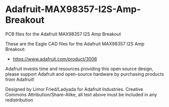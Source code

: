 # Adafruit-MAX98357-I2S-Amp-Breakout
PCB files for the Adafruit MAX98357 I2S Amp Breakout

These are the Eagle CAD files for the Adafruit MAX98357 I2S Amp Breakout:

   * https://www.adafruit.com/product/3006

Adafruit invests time and resources providing this open source design, please support Adafruit and open-source hardware by purchasing products from Adafruit!

Designed by Limor Fried/Ladyada for Adafruit Industries.
Creative Commons Attribution/Share-Alike, all text above must be included in any redistribution